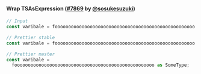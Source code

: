 #### Wrap TSAsExpression ([#7869](https://github.com/prettier/prettier/pull/7869) by [@sosukesuzuki](https://github.com/sosukesuzuki))

<!-- prettier-ignore -->
```ts
// Input
const varibale = foooooooooooooooooooooooooooooooooooooooooooooooooooo as SomeType;

// Prettier stable
const varibale = foooooooooooooooooooooooooooooooooooooooooooooooooooo as SomeType;

// Prettier master
const varibale =
  foooooooooooooooooooooooooooooooooooooooooooooooooooo as SomeType;
```
